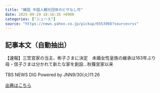 ```yaml
---
title: "韓国 中国人観光団体のビザなし可"
date: 2025-09-29 18:16:35 +0900
categories: ["ニュース"]
source: "https://news.yahoo.co.jp/pickup/6553968?source=rss"
---
```


## 記事本文（自動抽出）
<div><div class="sc-1t7ra5j-6 hhriyT"><p class="sc-1t7ra5j-7 casbUp">【速報】三笠宮家の当主、彬子さまに決定　未婚女性皇族の継承は163年ぶり　母・信子さまは分かれて新たな家を創設…秋篠宮家以来</p><p class="sc-1t7ra5j-8 bVxZvL"><span class="sc-1t7ra5j-9 dIJJqB">TBS NEWS DIG Powered by JNN</span><time><span class="sc-1t7ra5j-10 cfHAOL">9/30(火)</span><span class="sc-1t7ra5j-10 cfHAOL">11:26</span></time></p></div></div>

[出典はこちら](https://news.yahoo.co.jp/pickup/6553968?source=rss)
